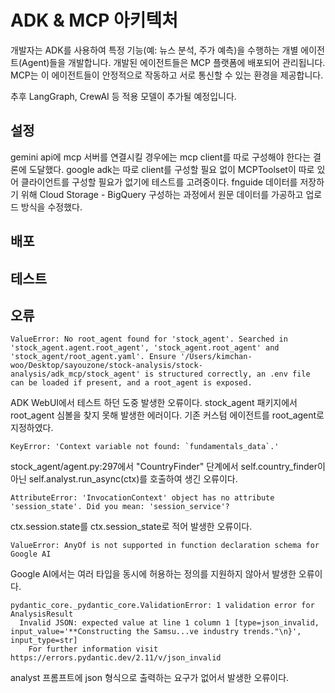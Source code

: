 # ADK & MCP 아키텍처

개발자는 ADK를 사용하여 특정 기능(예: 뉴스 분석, 주가 예측)을 수행하는 개별 에이전트(Agent)들을 개발합니다. 개발된 에이전트들은 MCP 플랫폼에 배포되어 관리됩니다. MCP는 이 에이전트들이 안정적으로 작동하고 서로 통신할 수 있는 환경을 제공합니다.

추후 LangGraph, CrewAI 등 적용 모델이 추가될 예정입니다.

## 설정
gemini api에 mcp 서버를 연결시킬 경우에는 mcp client를 따로 구성해야 한다는 결론에 도달했다.
google adk는 따로 client를 구성할 필요 없이 MCPToolset이 따로 있어 클라이언트를 구성할 필요가 없기에 테스트를 고려중이다.
fnguide 데이터를 저장하기 위해 Cloud Storage - BigQuery 구성하는 과정에서 원문 데이터를 가공하고 업로드 방식을 수정했다.
## 배포

## 테스트

## 오류
```
ValueError: No root_agent found for 'stock_agent'. Searched in 'stock_agent.agent.root_agent', 'stock_agent.root_agent' and 'stock_agent/root_agent.yaml'. Ensure '/Users/kimchan-woo/Desktop/sayouzone/stock-analysis/stock-analysis/adk_mcp/stock_agent' is structured correctly, an .env file can be loaded if present, and a root_agent is exposed.
```
ADK WebUI에서 테스트 하던 도중 발생한 오류이다. stock_agent 패키지에서 root_agent 심볼을 찾지 못해 발생한 에러이다.
기존 커스텀 에이전트를 root_agent로 지정하였다.

```
KeyError: 'Context variable not found: `fundamentals_data`.'
```
stock_agent/agent.py:297에서 "CountryFinder" 단계에서 self.country_finder이 아닌 self.analyst.run_async(ctx)를 호출하여 생긴 오류이다.
```
AttributeError: 'InvocationContext' object has no attribute 'session_state'. Did you mean: 'session_service'?
```
ctx.session.state를 ctx.session_state로 적어 발생한 오류이다.

```
ValueError: AnyOf is not supported in function declaration schema for Google AI
```
Google AI에서는 여러 타입을 동시에 허용하는 정의를 지원하지 않아서 발생한 오류이다.
```
pydantic_core._pydantic_core.ValidationError: 1 validation error for AnalysisResult
  Invalid JSON: expected value at line 1 column 1 [type=json_invalid, input_value='**Constructing the Samsu...ve industry trends."\n}', input_type=str]
    For further information visit https://errors.pydantic.dev/2.11/v/json_invalid
```
analyst 프롬프트에 json 형식으로 출력하는 요구가 없어서 발생한 오류이다.
